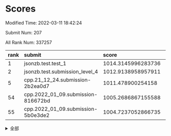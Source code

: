 # Scores

Modified Time: 2022-03-11 18:42:24

Submit Num: 207

All Rank Num: 337257

| rank |               submit               |       score        |       sigma        | pk_num |
| :--- | :--------------------------------- | :----------------- | :----------------- | :----- |
| 1    | jsonzb.test.test_1                 | 1014.3145996283736 | 0.8332072285808991 | 6515   |
| 2    | jsonzb.test.submission_level_4     | 1012.9138958957911 | 0.8206951354441799 | 6519   |
| 5    | cpp.21_12_24.submission-2b2ea0d7   | 1011.478900254158  | 0.7845603759454287 | 6514   |
| 54   | cpp.2022_01_09.submission-816672bd | 1005.2686867155588 | 0.7251817653725227 | 6514   |
| 55   | cpp.2022_01_09.submission-5b0e3de2 | 1004.7237052866735 | 0.7061644835602562 | 6516   |


<details>
<summary>全部</summary>

| rank |                 submit                 |       score        |       sigma        | pk_num |
| :--- | :------------------------------------- | :----------------- | :----------------- | :----- |
| 1    | jsonzb.test.test_1                     | 1014.3145996283736 | 0.8332072285808991 | 6515   |
| 2    | jsonzb.test.submission_level_4         | 1012.9138958957911 | 0.8206951354441799 | 6519   |
| 3    | gobigger.level_3.submission_level_3_45 | 1011.5521703372667 | 0.7972762884456075 | 6518   |
| 4    | gobigger.level_3.submission_level_3_14 | 1011.4906019827885 | 0.8055270258905858 | 6518   |
| 5    | cpp.21_12_24.submission-2b2ea0d7       | 1011.478900254158  | 0.7845603759454287 | 6514   |
| 6    | gobigger.level_3.submission_level_3_7  | 1011.2138056022695 | 0.768189495704999  | 6514   |
| 7    | gobigger.level_3.submission_level_3_13 | 1010.9703373653158 | 0.7871229274406627 | 6517   |
| 8    | gobigger.level_3.submission_level_3_2  | 1010.9447562275161 | 0.7583721195899923 | 6516   |
| 9    | gobigger.level_3.submission_level_3_30 | 1010.9337229381944 | 0.7538492839236319 | 6515   |
| 10   | gobigger.level_3.submission_level_3_23 | 1010.9289621694778 | 0.7741542316466553 | 6518   |
| 11   | gobigger.level_3.submission_level_3_19 | 1010.8589681869626 | 0.763840642997991  | 6515   |
| 12   | gobigger.level_3.submission_level_3_31 | 1010.7728954578835 | 0.774949998048544  | 6514   |
| 13   | gobigger.level_3.submission_level_3_22 | 1010.7492374242626 | 0.8009025228061106 | 6513   |
| 14   | gobigger.level_3.submission_level_3_28 | 1010.7058272535628 | 0.7542195751649179 | 6517   |
| 15   | gobigger.level_3.submission_level_3_26 | 1010.6552951504173 | 0.7647410490210551 | 6517   |
| 16   | gobigger.level_3.submission_level_3_33 | 1010.6260354485197 | 0.7636349232728178 | 6519   |
| 17   | gobigger.level_3.submission_level_3_48 | 1010.6028972393402 | 0.7553792070006748 | 6517   |
| 18   | gobigger.level_3.submission_level_3_46 | 1010.5712570325998 | 0.7636685214654004 | 6517   |
| 19   | gobigger.level_3.submission_level_3_42 | 1010.5348209667592 | 0.7758952708822349 | 6516   |
| 20   | gobigger.level_3.submission_level_3_11 | 1010.5141882048002 | 0.7913102861609961 | 6515   |
| 21   | gobigger.level_3.submission_level_3_3  | 1010.5141272400778 | 0.7514168193955519 | 6518   |
| 22   | gobigger.level_3.submission_level_3_17 | 1010.4635111815886 | 0.7859135252359899 | 6514   |
| 23   | gobigger.level_3.submission_level_3_20 | 1010.428923318091  | 0.7674597864948912 | 6520   |
| 24   | gobigger.level_3.submission_level_3_12 | 1010.4287705840572 | 0.7462868847419569 | 6513   |
| 25   | gobigger.level_3.submission_level_3_9  | 1010.3720330328694 | 0.782176915491311  | 6511   |
| 26   | gobigger.level_3.submission_level_3_43 | 1010.3378119125018 | 0.7480640960373054 | 6519   |
| 27   | gobigger.level_3.submission_level_3_34 | 1010.281146424309  | 0.7591362367476076 | 6515   |
| 28   | gobigger.level_3.submission_level_3_1  | 1010.2184624232783 | 0.7511253749026618 | 6521   |
| 29   | gobigger.level_3.submission_level_3_49 | 1010.2182156913568 | 0.7555371592976192 | 6514   |
| 30   | gobigger.level_3.submission_level_3_16 | 1010.1920641370682 | 0.7811421626693972 | 6512   |
| 31   | gobigger.level_3.submission_level_3_15 | 1010.1498820060763 | 0.7530060311915102 | 6521   |
| 32   | gobigger.level_3.submission_level_3_18 | 1010.1442615048039 | 0.7633657898233567 | 6517   |
| 33   | gobigger.level_3.submission_level_3_47 | 1009.960204247011  | 0.7424580634523926 | 6512   |
| 34   | gobigger.level_3.submission_level_3_44 | 1009.9493647835053 | 0.7521559314367919 | 6516   |
| 35   | gobigger.level_3.submission_level_3_29 | 1009.9078531126062 | 0.7398395089422575 | 6518   |
| 36   | gobigger.level_3.submission_level_3_5  | 1009.9041238800421 | 0.7324085327203184 | 6516   |
| 37   | gobigger.level_3.submission_level_3_10 | 1009.8875389547098 | 0.7433066273872853 | 6517   |
| 38   | gobigger.level_3.submission_level_3_25 | 1009.8416587828793 | 0.753274695417102  | 6518   |
| 39   | gobigger.level_3.submission_level_3_6  | 1009.8280374372395 | 0.7671027976148213 | 6517   |
| 40   | gobigger.level_3.submission_level_3_37 | 1009.7656988495178 | 0.739330319779111  | 6523   |
| 41   | gobigger.level_3.submission_level_3_41 | 1009.759465917473  | 0.7580067699813422 | 6519   |
| 42   | gobigger.level_3.submission_level_3_24 | 1009.7042214924069 | 0.7449136906449945 | 6514   |
| 43   | gobigger.level_3.submission_level_3_8  | 1009.666649962371  | 0.7556505767039933 | 6521   |
| 44   | gobigger.level_3.submission_level_3_27 | 1009.59308739809   | 0.7356851512110377 | 6523   |
| 45   | gobigger.level_3.submission_level_3_40 | 1009.4823647793792 | 0.7613105622341779 | 6515   |
| 46   | gobigger.level_3.submission_level_3_38 | 1009.386427579471  | 0.7536657244215492 | 6517   |
| 47   | gobigger.level_3.submission_level_3_0  | 1009.3491994755686 | 0.7403792245972277 | 6518   |
| 48   | gobigger.level_3.submission_level_3_36 | 1009.3313350077825 | 0.7550687220321175 | 6520   |
| 49   | gobigger.level_3.submission_level_3_39 | 1009.2607206509708 | 0.7578114267813899 | 6520   |
| 50   | gobigger.level_3.submission_level_3_35 | 1008.7974790586395 | 0.7396129882546062 | 6515   |
| 51   | gobigger.level_3.submission_level_3_21 | 1008.6915446531626 | 0.7498371039478431 | 6514   |
| 52   | gobigger.level_3.submission_level_3_4  | 1008.629185081824  | 0.7537808836091305 | 6515   |
| 53   | gobigger.level_3.submission_level_3_32 | 1008.426568648596  | 0.7659193374573723 | 6518   |
| 54   | cpp.2022_01_09.submission-816672bd     | 1005.2686867155588 | 0.7251817653725227 | 6514   |
| 55   | cpp.2022_01_09.submission-5b0e3de2     | 1004.7237052866735 | 0.7061644835602562 | 6516   |
| 56   | gobigger.level_1.submission_level_1_1  | 1004.7043822478892 | 0.7165776836787984 | 6519   |
| 57   | gobigger.level_1.submission_level_1_0  | 1004.6740581046188 | 0.7236052273451408 | 6524   |
| 58   | gobigger.level_1.submission_level_1_19 | 1004.6722374826343 | 0.7181537166051174 | 6520   |
| 59   | gobigger.level_1.submission_level_1_45 | 1004.3605765450139 | 0.7210037636381116 | 6518   |
| 60   | gobigger.level_1.submission_level_1_48 | 1004.301522936144  | 0.7216611839214084 | 6514   |
| 61   | gobigger.level_1.submission_level_1_16 | 1004.1680423734496 | 0.7205916613141753 | 6515   |
| 62   | gobigger.level_1.submission_level_1_33 | 1004.1086025270581 | 0.7156785515707857 | 6517   |
| 63   | gobigger.level_1.submission_level_1_24 | 1004.0819150289202 | 0.7173692871757692 | 6518   |
| 64   | gobigger.level_1.submission_level_1_27 | 1004.0707205854078 | 0.7204469384459957 | 6513   |
| 65   | gobigger.level_1.submission_level_1_29 | 1004.0584441042129 | 0.719188829281697  | 6515   |
| 66   | gobigger.level_1.submission_level_1_9  | 1004.0477920953557 | 0.7292057024253755 | 6518   |
| 67   | gobigger.level_1.submission_level_1_36 | 1003.9060175144501 | 0.7079369578733792 | 6509   |
| 68   | gobigger.level_1.submission_level_1_43 | 1003.896242511114  | 0.7093531738196172 | 6519   |
| 69   | gobigger.level_1.submission_level_1_17 | 1003.83062239638   | 0.7176018449120618 | 6516   |
| 70   | gobigger.level_1.submission_level_1_14 | 1003.7639084567269 | 0.722748000702668  | 6520   |
| 71   | gobigger.level_1.submission_level_1_31 | 1003.7512060655488 | 0.7087517855924156 | 6519   |
| 72   | gobigger.level_1.submission_level_1_26 | 1003.7282047169634 | 0.7182161108954316 | 6516   |
| 73   | gobigger.level_1.submission_level_1_30 | 1003.7259563534392 | 0.7237944373748738 | 6512   |
| 74   | gobigger.level_1.submission_level_1_7  | 1003.5885275239015 | 0.7191787491823315 | 6517   |
| 75   | gobigger.level_1.submission_level_1_37 | 1003.5303579784835 | 0.7072360899604194 | 6516   |
| 76   | gobigger.level_1.submission_level_1_46 | 1003.4780934798096 | 0.7204052361734659 | 6519   |
| 77   | gobigger.level_1.submission_level_1_2  | 1003.4750252406922 | 0.7151132849032797 | 6513   |
| 78   | gobigger.level_1.submission_level_1_3  | 1003.4627754230182 | 0.7132127696989621 | 6519   |
| 79   | gobigger.level_1.submission_level_1_38 | 1003.4523621544294 | 0.727911514785534  | 6517   |
| 80   | gobigger.level_1.submission_level_1_35 | 1003.4514274821341 | 0.7104778644123152 | 6518   |
| 81   | gobigger.level_1.submission_level_1_13 | 1003.4507781101486 | 0.7310462384655483 | 6518   |
| 82   | gobigger.level_1.submission_level_1_15 | 1003.4252974999149 | 0.7182526284127383 | 6519   |
| 83   | gobigger.level_1.submission_level_1_18 | 1003.4105036726805 | 0.7187926699262855 | 6521   |
| 84   | gobigger.level_1.submission_level_1_34 | 1003.3095800098456 | 0.7064909679747488 | 6520   |
| 85   | gobigger.level_1.submission_level_1_4  | 1003.291754856971  | 0.7149734890270977 | 6521   |
| 86   | gobigger.level_1.submission_level_1_5  | 1003.2328529835072 | 0.7233418292052214 | 6518   |
| 87   | gobigger.level_1.submission_level_1_25 | 1003.1909080582104 | 0.715593476457213  | 6522   |
| 88   | gobigger.level_1.submission_level_1_10 | 1003.1314630116324 | 0.7159490988075464 | 6519   |
| 89   | gobigger.level_1.submission_level_1_21 | 1003.1258753180459 | 0.713257413036084  | 6512   |
| 90   | gobigger.level_1.submission_level_1_44 | 1003.1226733922039 | 0.7296018851962952 | 6515   |
| 91   | gobigger.level_1.submission_level_1_11 | 1003.1098999631099 | 0.7202809666882871 | 6519   |
| 92   | gobigger.level_1.submission_level_1_20 | 1003.0943544168161 | 0.7151287300053184 | 6522   |
| 93   | gobigger.level_1.submission_level_1_32 | 1003.0254862236512 | 0.7054452462057892 | 6519   |
| 94   | gobigger.level_1.submission_level_1_49 | 1002.8146906326926 | 0.7036821210248994 | 6514   |
| 95   | gobigger.level_1.submission_level_1_42 | 1002.7697103509678 | 0.7339582011141628 | 6519   |
| 96   | gobigger.level_1.submission_level_1_40 | 1002.5264147112454 | 0.7148694048797988 | 6514   |
| 97   | gobigger.level_1.submission_level_1_28 | 1002.3818993080693 | 0.712915959227836  | 6517   |
| 98   | gobigger.level_1.submission_level_1_6  | 1002.3140036641516 | 0.7192895083159279 | 6512   |
| 99   | gobigger.level_1.submission_level_1_47 | 1002.2720431267998 | 0.705325080816341  | 6520   |
| 100  | gobigger.level_1.submission_level_1_39 | 1002.2343119176993 | 0.7117331006810234 | 6518   |
| 101  | gobigger.level_1.submission_level_1_22 | 1001.9081446462839 | 0.7078770940253354 | 6516   |
| 102  | gobigger.level_1.submission_level_1_41 | 1001.7064222201018 | 0.7100659087151231 | 6517   |
| 103  | gobigger.level_1.submission_level_1_12 | 1001.6841311585462 | 0.7132028305470058 | 6520   |
| 104  | gobigger.level_1.submission_level_1_8  | 1001.3936970609068 | 0.7012434334309677 | 6519   |
| 105  | gobigger.level_1.submission_level_1_23 | 1001.1234028980194 | 0.7074699873142176 | 6517   |
| 106  | gobigger.random.submission_random_22   | 997.5330360453696  | 0.6916769977801056 | 6512   |
| 107  | gobigger.random.submission_random_38   | 996.8770144600668  | 0.711226660599156  | 6515   |
| 108  | gobigger.random.submission_random_4    | 996.8719973422782  | 0.7181754043394518 | 6514   |
| 109  | gobigger.random.submission_random_6    | 996.8371895696039  | 0.7212573119926102 | 6518   |
| 110  | gobigger.random.submission_random_29   | 996.8117727945266  | 0.7099886179237146 | 6513   |
| 111  | gobigger.random.submission_random_36   | 996.7884502875062  | 0.7050392564939136 | 6514   |
| 112  | gobigger.random.submission_random_35   | 996.7159268818488  | 0.7100846789661052 | 6519   |
| 113  | gobigger.random.submission_random_27   | 996.5718698545986  | 0.718386800295965  | 6521   |
| 114  | gobigger.random.submission_random_40   | 996.5037497190939  | 0.7049136082974551 | 6513   |
| 115  | gobigger.random.submission_random_47   | 996.5021236732556  | 0.716117724876819  | 6522   |
| 116  | gobigger.random.submission_random_46   | 996.4825858019311  | 0.7085113346433685 | 6513   |
| 117  | gobigger.random.submission_random_41   | 996.4648446924604  | 0.7153245037936101 | 6521   |
| 118  | gobigger.random.submission_random_31   | 996.3964642193405  | 0.7061376304810545 | 6524   |
| 119  | gobigger.random.submission_random_21   | 996.3501672045603  | 0.7081519483624119 | 6517   |
| 120  | gobigger.random.submission_random_45   | 996.3311512523263  | 0.7048292806979396 | 6513   |
| 121  | gobigger.random.submission_random_9    | 996.2864930827863  | 0.7106718657241389 | 6514   |
| 122  | gobigger.random.submission_random_34   | 996.27092402153    | 0.7223334625361125 | 6515   |
| 123  | gobigger.random.submission_random_43   | 996.2283857444139  | 0.7204046357854944 | 6518   |
| 124  | gobigger.random.submission_random_17   | 996.101365901085   | 0.7302280469708109 | 6515   |
| 125  | gobigger.random.submission_random_39   | 996.0647295778632  | 0.7114206194708336 | 6522   |
| 126  | gobigger.random.submission_random_12   | 996.0639164754979  | 0.7103814450668537 | 6512   |
| 127  | gobigger.random.submission_random_25   | 996.0392240421771  | 0.7203700654718241 | 6517   |
| 128  | gobigger.random.submission_random_33   | 996.0317172686046  | 0.7040873621767864 | 6522   |
| 129  | gobigger.random.submission_random_44   | 996.02319168791    | 0.7142837114915602 | 6514   |
| 130  | gobigger.random.submission_random_26   | 996.0071651320773  | 0.7023713271539495 | 6517   |
| 131  | gobigger.random.submission_random_23   | 995.994245018658   | 0.7004851111274409 | 6515   |
| 132  | gobigger.random.submission_random_19   | 995.9438683361734  | 0.7064045627652847 | 6524   |
| 133  | gobigger.random.submission_random_3    | 995.9163545627102  | 0.7073763753953166 | 6514   |
| 134  | gobigger.random.submission_random_0    | 995.8731721069032  | 0.7089861469733443 | 6523   |
| 135  | gobigger.random.submission_random_10   | 995.8691360887099  | 0.7035214066330119 | 6518   |
| 136  | gobigger.random.submission_random_42   | 995.7854631970778  | 0.7172406251113791 | 6518   |
| 137  | gobigger.random.submission_random_48   | 995.7361400002827  | 0.7149146979579021 | 6517   |
| 138  | gobigger.random.submission_random_28   | 995.6604562904835  | 0.7113413100503237 | 6524   |
| 139  | gobigger.random.submission_random_5    | 995.638687795809   | 0.7092125118059247 | 6516   |
| 140  | gobigger.random.submission_random_15   | 995.6090002043894  | 0.7121128819579667 | 6514   |
| 141  | gobigger.random.submission_random_14   | 995.5759707312917  | 0.7122834954089845 | 6520   |
| 142  | gobigger.random.submission_random_16   | 995.563752420799   | 0.72949411248635   | 6517   |
| 143  | gobigger.random.submission_random_49   | 995.5430246563602  | 0.7141850092253466 | 6517   |
| 144  | gobigger.random.submission_random_24   | 995.5143880133569  | 0.7209217579146757 | 6515   |
| 145  | gobigger.random.submission_random_8    | 995.4918418111607  | 0.7112512347287491 | 6514   |
| 146  | gobigger.random.submission_random_2    | 995.4821981824784  | 0.701967979874682  | 6514   |
| 147  | gobigger.random.submission_random_1    | 995.4392034153375  | 0.7076624362982167 | 6522   |
| 148  | gobigger.random.submission_random_11   | 995.4202661299971  | 0.7134250084039714 | 6513   |
| 149  | gobigger.random.submission_random_37   | 995.370784193476   | 0.7096741978809986 | 6513   |
| 150  | gobigger.random.submission_random_30   | 995.3533083516003  | 0.7102735248786346 | 6519   |
| 151  | gobigger.random.submission_random_13   | 995.3489179828695  | 0.7153385080315137 | 6519   |
| 152  | gobigger.random.submission_random_20   | 995.3195606389161  | 0.7331577061288614 | 6515   |
| 153  | gobigger.random.submission_random_7    | 995.1637908762797  | 0.7187723217831528 | 6518   |
| 154  | gobigger.random.submission_random_32   | 995.1495031153208  | 0.7262479045781506 | 6522   |
| 155  | gobigger.random.submission_random_18   | 994.6050387389444  | 0.7161505075256525 | 6513   |
| 156  | gobigger.level_2.submission_level_2_40 | 993.210945050943   | 0.7521723041462531 | 6520   |
| 157  | gobigger.level_2.submission_level_2_34 | 993.1617788241838  | 0.7348189596270509 | 6517   |
| 158  | gobigger.level_2.submission_level_2_18 | 993.0713849362378  | 0.7317828404433366 | 6513   |
| 159  | gobigger.level_2.submission_level_2_17 | 993.0095937828361  | 0.7516080273893334 | 6520   |
| 160  | gobigger.level_2.submission_level_2_48 | 992.9989861369228  | 0.7402263224185834 | 6511   |
| 161  | gobigger.level_2.submission_level_2_38 | 992.982232945317   | 0.7347336943653634 | 6517   |
| 162  | gobigger.level_2.submission_level_2_30 | 992.8489770929627  | 0.7390865924787203 | 6517   |
| 163  | gobigger.level_2.submission_level_2_47 | 992.771003233968   | 0.7394677441524095 | 6511   |
| 164  | gobigger.level_2.submission_level_2_10 | 992.7251371746637  | 0.7431560668856312 | 6521   |
| 165  | gobigger.level_2.submission_level_2_33 | 992.6998142044763  | 0.7370174110297929 | 6514   |
| 166  | gobigger.level_2.submission_level_2_4  | 992.638291543124   | 0.7291433279235934 | 6524   |
| 167  | gobigger.level_2.submission_level_2_24 | 992.5830649480811  | 0.7473685362819388 | 6517   |
| 168  | gobigger.level_2.submission_level_2_39 | 992.5820332833553  | 0.7472826384428068 | 6515   |
| 169  | gobigger.level_2.submission_level_2_12 | 992.5595485744018  | 0.7267964853208203 | 6518   |
| 170  | gobigger.level_2.submission_level_2_27 | 992.4776057306728  | 0.7407384760004135 | 6518   |
| 171  | gobigger.level_2.submission_level_2_8  | 992.4643846632405  | 0.7522763270991948 | 6517   |
| 172  | gobigger.level_2.submission_level_2_2  | 992.4513109330595  | 0.7419475031818091 | 6516   |
| 173  | gobigger.level_2.submission_level_2_15 | 992.4440867328196  | 0.7442813603988286 | 6519   |
| 174  | gobigger.level_2.submission_level_2_31 | 992.4119029617868  | 0.7390555583584446 | 6520   |
| 175  | gobigger.level_2.submission_level_2_20 | 992.3314897801863  | 0.7502499392676746 | 6515   |
| 176  | gobigger.level_2.submission_level_2_22 | 992.3255781239509  | 0.745852373250913  | 6511   |
| 177  | gobigger.level_2.submission_level_2_43 | 992.3097504023992  | 0.7442450179215091 | 6513   |
| 178  | gobigger.level_2.submission_level_2_29 | 992.304836640345   | 0.7522624445171515 | 6521   |
| 179  | gobigger.level_2.submission_level_2_25 | 992.2062942379744  | 0.7421597242733249 | 6519   |
| 180  | gobigger.level_2.submission_level_2_6  | 992.1952230872199  | 0.7579248073875677 | 6518   |
| 181  | gobigger.level_2.submission_level_2_21 | 992.055799280114   | 0.7323554294344831 | 6520   |
| 182  | gobigger.level_2.submission_level_2_49 | 992.0456402373692  | 0.7369177695913257 | 6519   |
| 183  | gobigger.level_2.submission_level_2_28 | 991.9833978089008  | 0.772865156743581  | 6516   |
| 184  | gobigger.level_2.submission_level_2_11 | 991.9637834202256  | 0.7452035716131826 | 6519   |
| 185  | gobigger.level_2.submission_level_2_23 | 991.9320120591581  | 0.7544745492596234 | 6517   |
| 186  | gobigger.level_2.submission_level_2_7  | 991.874718724458   | 0.7590495736882938 | 6519   |
| 187  | gobigger.level_2.submission_level_2_42 | 991.8030150850963  | 0.7536030365654424 | 6517   |
| 188  | gobigger.level_2.submission_level_2_16 | 991.6897824233896  | 0.7652962742355286 | 6513   |
| 189  | gobigger.level_2.submission_level_2_35 | 991.6864057098367  | 0.7599827821222123 | 6515   |
| 190  | gobigger.level_2.submission_level_2_41 | 991.6835491134924  | 0.7373845422662502 | 6516   |
| 191  | gobigger.level_2.submission_level_2_5  | 991.4102466715669  | 0.7541069662755323 | 6515   |
| 192  | gobigger.level_2.submission_level_2_9  | 991.3362309881023  | 0.7619329842615608 | 6517   |
| 193  | gobigger.level_2.submission_level_2_45 | 991.2557080474186  | 0.7475770396611274 | 6519   |
| 194  | gobigger.level_2.submission_level_2_46 | 991.2343935120372  | 0.7304429316745314 | 6519   |
| 195  | gobigger.level_2.submission_level_2_26 | 991.2260098166447  | 0.757402970861266  | 6517   |
| 196  | gobigger.level_2.submission_level_2_19 | 991.1097831061589  | 0.7497717935182793 | 6517   |
| 197  | gobigger.level_2.submission_level_2_0  | 990.7735728470801  | 0.7469892132593968 | 6521   |
| 198  | gobigger.level_2.submission_level_2_1  | 990.7255103817074  | 0.7487028118032198 | 6517   |
| 199  | gobigger.level_2.submission_level_2_3  | 990.6911761987415  | 0.7573816754884227 | 6520   |
| 200  | gobigger.level_2.submission_level_2_36 | 990.6436411313533  | 0.743673614825395  | 6520   |
| 201  | gobigger.level_2.submission_level_2_37 | 990.3813009869539  | 0.765256056993906  | 6513   |
| 202  | gobigger.level_2.submission_level_2_32 | 990.2428820653636  | 0.7695892940678376 | 6517   |
| 203  | gobigger.level_2.submission_level_2_13 | 990.2173631195157  | 0.7476603549485357 | 6520   |
| 204  | gobigger.level_2.submission_level_2_14 | 990.1613825177162  | 0.7662237080253627 | 6516   |
| 205  | gobigger.level_2.submission_level_2_44 | 988.9181866203904  | 0.79782312205624   | 6523   |
| 206  | gobigger.none.submission_none_1        | 979.4354478397892  | 1.2177926149462595 | 6518   |
| 207  | gobigger.none.submission_none_0        | 976.5273846617624  | 1.3431739372755556 | 6516   |

</details>
